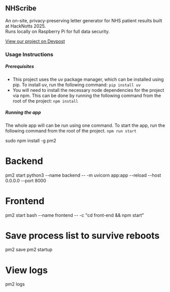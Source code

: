 ## NHScribe

An on-site, privacy-preserving letter generator for NHS patient results built at HackNotts 2025.  
Runs locally on Raspberry Pi for full data security.

[View our project on Devpost](https://devpost.com/software/nhscribe?ref_content=my-projects-tab&ref_feature=my_projects)

### Usage Instructions

##### Prerequisites

- This project uses the uv package manager, which can be installed using pip. To install uv, run the following command:
  `pip install uv`
- You will need to install the necessary node dependencies for the project via npm. This can be done by running the following command from the root of the project:
  `npm install`

##### Running the app

The whole app will can be run using one command. To start the app, run the following command from the root of the project.
`npm run start`

sudo npm install -g pm2

# Backend

pm2 start python3 --name backend -- -m uvicorn app:app --reload --host 0.0.0.0 --port 8000

# Frontend

pm2 start bash --name frontend -- -c "cd front-end && npm start"

# Save process list to survive reboots

pm2 save
pm2 startup

# View logs

pm2 logs
